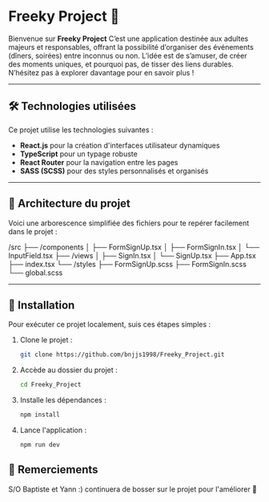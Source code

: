 # Freeky Project 🎉

Bienvenue sur **Freeky Project** C’est une application destinée aux adultes majeurs et responsables, offrant la possibilité d’organiser des événements (dîners, soirées) entre inconnus ou non. L’idée est de s’amuser, de créer des moments uniques, et pourquoi pas, de tisser des liens durables. N’hésitez pas à explorer davantage pour en savoir plus !

---

## 🛠️ Technologies utilisées

Ce projet utilise les technologies suivantes :

- **React.js** pour la création d'interfaces utilisateur dynamiques
- **TypeScript** pour un typage robuste
- **React Router** pour la navigation entre les pages
- **SASS (SCSS)** pour des styles personnalisés et organisés


---

## 📂 Architecture du projet

Voici une arborescence simplifiée des fichiers pour te repérer facilement dans le projet :

/src
  ├── /components
  │   ├── FormSignUp.tsx
  │   ├── FormSignIn.tsx
  │   └── InputField.tsx
  ├── /views
  │   ├── SignIn.tsx
  │   └── SignUp.tsx
  ├── App.tsx
  ├── index.tsx
  └── /styles
      ├── FormSignUp.scss
      ├── FormSignIn.scss
      └── global.scss



---

## 🚀 Installation

Pour exécuter ce projet localement, suis ces étapes simples :

1. Clone le projet :
   ```bash
   git clone https://github.com/bnjjs1998/Freeky_Project.git
2. Accède au dossier du projet :
   ```bash
   cd Freeky_Project
3. Installe les dépendances :
   ```bash
   npm install
4. Lance l'application :
   ```bash
   npm run dev

## 🎉 Remerciements

S/O Baptiste et Yann :) continuera de bosser sur le projet pour l'améliorer 🚀